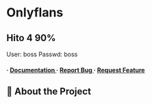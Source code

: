 # Onlyflans

## Hito 4 90%

User: boss
Passwd: boss

<h4> <span> · </span> <a href="https://github.com/rolobergmann/Onlyflans/blob/master/README.md"> Documentation </a> <span> · </span> <a href="https://github.com/rolobergmann/Onlyflans/issues"> Report Bug </a> <span> · </span> <a href="https://github.com/rolobergmann/Onlyflans/issues"> Request Feature </a> </h4>


## :star2: About the Project

